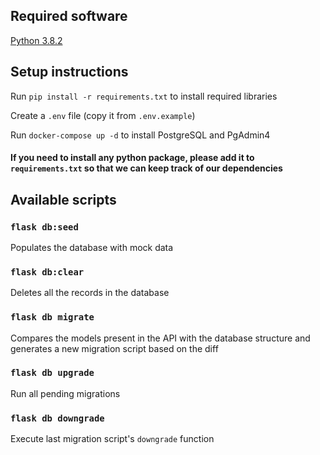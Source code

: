 
## Required software

[Python 3.8.2](https://www.python.org/)

## Setup instructions

Run `pip install -r requirements.txt` to install required libraries

Create a `.env` file (copy it from `.env.example`)

Run `docker-compose up -d` to install PostgreSQL and PgAdmin4

#### If you need to install any python package, please add it to `requirements.txt` so that we can keep track of our dependencies

## Available scripts
<h3><code>flask db:seed</code></h3>
Populates the database with mock data
<h3><code>flask db:clear</code></h3>
Deletes all the records in the database
<h3><code>flask db migrate</code></h3>
Compares the models present in the API with the database structure and generates a new migration script based on the diff
<h3><code>flask db upgrade</code></h3>
Run all pending migrations
<h3><code>flask db downgrade</code></h3>
Execute last migration script's <code>downgrade</code> function
